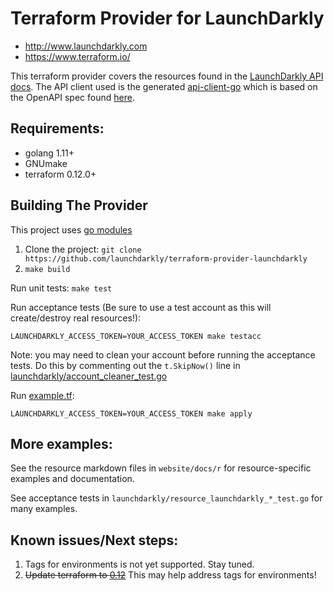 # Terraform Provider for LaunchDarkly

- http://www.launchdarkly.com
- https://www.terraform.io/

This terraform provider covers the resources found in the [LaunchDarkly API docs](https://apidocs.launchdarkly.com/reference).
The API client used is the generated [api-client-go](https://github.com/launchdarkly/api-client-go) which is based on the OpenAPI spec found [here](https://github.com/launchdarkly/ld-openapi).

## Requirements:

- golang 1.11+
- GNUmake
- terraform 0.12.0+

## Building The Provider

This project uses [go modules](https://github.com/golang/go/wiki/Modules)

1. Clone the project: `git clone https://github.com/launchdarkly/terraform-provider-launchdarkly`
1. `make build`

Run unit tests:
`make test`

Run acceptance tests (Be sure to use a test account as this will create/destroy real resources!):

```
LAUNCHDARKLY_ACCESS_TOKEN=YOUR_ACCESS_TOKEN make testacc
```

Note: you may need to clean your account before running the acceptance tests.
Do this by commenting out the `t.SkipNow()` line in [launchdarkly/account_cleaner_test.go](launchdarkly/account_cleaner_test.go)

Run [example.tf](example.tf):

```
LAUNCHDARKLY_ACCESS_TOKEN=YOUR_ACCESS_TOKEN make apply
```

## More examples:

See the resource markdown files in `website/docs/r` for resource-specific examples and documentation.

See acceptance tests in `launchdarkly/resource_launchdarkly_*_test.go` for many examples.

## Known issues/Next steps:

1. Tags for environments is not yet supported. Stay tuned.
1. ~~Update terraform to [0.12](https://www.terraform.io/upgrade-guides/0-12.html)~~ This may help address tags for environments!
